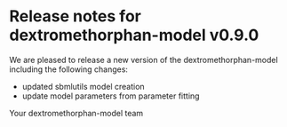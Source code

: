# Release notes for dextromethorphan-model v0.9.0

We are pleased to release a new version of the dextromethorphan-model including the 
following changes:

- updated sbmlutils model creation
- update model parameters from parameter fitting

Your dextromethorphan-model team
